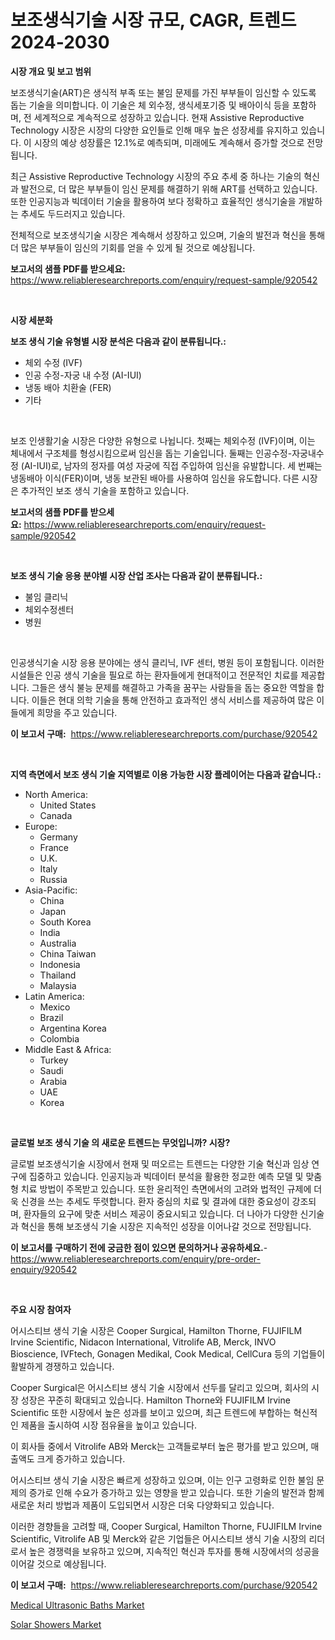 <p><h1>보조생식기술 시장 규모, CAGR, 트렌드 2024-2030</h1></p><p><strong>시장 개요 및 보고 범위</strong></p>
<p><p>보조생식기술(ART)은 생식적 부족 또는 불임 문제를 가진 부부들이 임신할 수 있도록 돕는 기술을 의미합니다. 이 기술은 체 외수정, 생식세포기증 및 배아이식 등을 포함하며, 전 세계적으로 계속적으로 성장하고 있습니다. 현재 Assistive Reproductive Technology 시장은 시장의 다양한 요인들로 인해 매우 높은 성장세를 유지하고 있습니다. 이 시장의 예상 성장률은 12.1%로 예측되며, 미래에도 계속해서 증가할 것으로 전망됩니다.</p><p>최근 Assistive Reproductive Technology 시장의 주요 추세 중 하나는 기술의 혁신과 발전으로, 더 많은 부부들이 임신 문제를 해결하기 위해 ART를 선택하고 있습니다. 또한 인공지능과 빅데이터 기술을 활용하여 보다 정확하고 효율적인 생식기술을 개발하는 추세도 두드러지고 있습니다.</p><p>전체적으로 보조생식기술 시장은 계속해서 성장하고 있으며, 기술의 발전과 혁신을 통해 더 많은 부부들이 임신의 기회를 얻을 수 있게 될 것으로 예상됩니다.</p></p>
<p><strong>보고서의 샘플 PDF를 받으세요:</strong> <a href="https://www.reliableresearchreports.com/enquiry/request-sample/920542">https://www.reliableresearchreports.com/enquiry/request-sample/920542</a></p>
<p>&nbsp;</p>
<p><strong>시장 세분화</strong></p>
<p><strong>보조 생식 기술 유형별 시장 분석은 다음과 같이 분류됩니다.:</strong></p>
<p><ul><li>체외 수정 (IVF)</li><li>인공 수정-자궁 내 수정 (AI-IUI)</li><li>냉동 배아 치환술 (FER)</li><li>기타</li></ul></p>
<p>&nbsp;</p>
<p><p>보조 인생활기술 시장은 다양한 유형으로 나뉩니다. 첫째는 체외수정 (IVF)이며, 이는 체내에서 구조체를 형성시킴으로써 임신을 돕는 기술입니다. 둘째는 인공수정-자궁내수정 (AI-IUI)로, 남자의 정자를 여성 자궁에 직접 주입하여 임신을 유발합니다. 세 번째는 냉동배아 이식(FER)이며, 냉동 보관된 배아를 사용하여 임신을 유도합니다. 다른 시장은 추가적인 보조 생식 기술을 포함하고 있습니다.</p></p>
<p><strong>보고서의 샘플 PDF를 받으세요:</strong>&nbsp;<a href="https://www.reliableresearchreports.com/enquiry/request-sample/920542">https://www.reliableresearchreports.com/enquiry/request-sample/920542</a></p>
<p>&nbsp;</p>
<p><strong> 보조 생식 기술 응용 분야별 시장 산업 조사는 다음과 같이 분류됩니다.:</strong></p>
<p><ul><li>불임 클리닉</li><li>체외수정센터</li><li>병원</li></ul></p>
<p>&nbsp;</p>
<p><p>인공생식기술 시장 응용 분야에는 생식 클리닉, IVF 센터, 병원 등이 포함됩니다. 이러한 시설들은 인공 생식 기술을 필요로 하는 환자들에게 현대적이고 전문적인 치료를 제공합니다. 그들은 생식 불능 문제를 해결하고 가족을 꿈꾸는 사람들을 돕는 중요한 역할을 합니다. 이들은 현대 의학 기술을 통해 안전하고 효과적인 생식 서비스를 제공하여 많은 이들에게 희망을 주고 있습니다.</p></p>
<p><strong>이 보고서 구매:</strong>&nbsp; <a href="https://www.reliableresearchreports.com/purchase/920542">https://www.reliableresearchreports.com/purchase/920542</a></p>
<p>&nbsp;</p>
<p><strong>지역 측면에서 보조 생식 기술 지역별로 이용 가능한 시장 플레이어는 다음과 같습니다.:</strong></p>
<p><ul>
    <li>
        North America:
        <ul>
            <li>United States</li>
            <li>Canada</li>
        </ul>
    </li>
    <li>
        Europe:
        <ul>
            <li>Germany</li>
            <li>France</li>
            <li>U.K.</li>
            <li>Italy</li>
            <li>Russia</li>
        </ul>
    </li>
    <li>
        Asia-Pacific:
        <ul>
            <li>China</li>
            <li>Japan</li>
            <li>South Korea</li>
            <li>India</li>
            <li>Australia</li>
            <li>China Taiwan</li>
            <li>Indonesia</li>
            <li>Thailand</li>
            <li>Malaysia</li>
        </ul>
    </li>
    <li>
        Latin America:
        <ul>
            <li>Mexico</li>
            <li>Brazil</li>
            <li>Argentina Korea</li>
            <li>Colombia</li>
        </ul>
    </li>
    <li>
        Middle East & Africa:
        <ul>
            <li>Turkey</li>
            <li>Saudi</li>
            <li>Arabia</li>
            <li>UAE</li>
            <li>Korea</li>
        </ul>
    </li>
    </ul></p>
<p>&nbsp;</p>
<p><strong>글로벌 보조 생식 기술 의 새로운 트렌드는 무엇입니까? 시장?</strong></p>
<p><p>글로벌 보조생식기술 시장에서 현재 및 떠오르는 트렌드는 다양한 기술 혁신과 임상 연구에 집중하고 있습니다. 인공지능과 빅데이터 분석을 활용한 정교한 예측 모델 및 맞춤형 치료 방법이 주목받고 있습니다. 또한 윤리적인 측면에서의 고려와 법적인 규제에 더욱 신경을 쓰는 추세도 뚜렷합니다. 환자 중심의 치료 및 결과에 대한 중요성이 강조되며, 환자들의 요구에 맞춘 서비스 제공이 중요시되고 있습니다. 더 나아가 다양한 신기술과 혁신을 통해 보조생식 기술 시장은 지속적인 성장을 이어나갈 것으로 전망됩니다.</p></p>
<p><strong>이 보고서를 구매하기 전에 궁금한 점이 있으면 문의하거나 공유하세요.</strong>- <a href="https://www.reliableresearchreports.com/enquiry/pre-order-enquiry/920542">https://www.reliableresearchreports.com/enquiry/pre-order-enquiry/920542</a></p>
<p>&nbsp;</p>
<p><strong>주요 시장 참여자</strong></p>
<p><p>어시스티브 생식 기술 시장은 Cooper Surgical, Hamilton Thorne, FUJIFILM Irvine Scientific, Nidacon International, Vitrolife AB, Merck, INVO Bioscience, IVFtech, Gonagen Medikal, Cook Medical, CellCura 등의 기업들이 활발하게 경쟁하고 있습니다. </p><p>Cooper Surgical은 어시스티브 생식 기술 시장에서 선두를 달리고 있으며, 회사의 시장 성장은 꾸준히 확대되고 있습니다. Hamilton Thorne와 FUJIFILM Irvine Scientific 또한 시장에서 높은 성과를 보이고 있으며, 최근 트렌드에 부합하는 혁신적인 제품을 출시하여 시장 점유율을 높이고 있습니다. </p><p>이 회사들 중에서 Vitrolife AB와 Merck는 고객들로부터 높은 평가를 받고 있으며, 매출액도 크게 증가하고 있습니다. </p><p>어시스티브 생식 기술 시장은 빠르게 성장하고 있으며, 이는 인구 고령화로 인한 불임 문제의 증가로 인해 수요가 증가하고 있는 영향을 받고 있습니다. 또한 기술의 발전과 함께 새로운 처리 방법과 제품이 도입되면서 시장은 더욱 다양화되고 있습니다.</p><p>이러한 경향들을 고려할 때, Cooper Surgical, Hamilton Thorne, FUJIFILM Irvine Scientific, Vitrolife AB 및 Merck와 같은 기업들은 어시스티브 생식 기술 시장의 리더로서 높은 경쟁력을 보유하고 있으며, 지속적인 혁신과 투자를 통해 시장에서의 성공을 이어갈 것으로 예상됩니다.</p></p>
<p><strong>이 보고서 구매:</strong>&nbsp;&nbsp;<a href="https://www.reliableresearchreports.com/purchase/920542">https://www.reliableresearchreports.com/purchase/920542</a></p>
<p><p><a href="https://issuu.com/reportprime-2/docs/medical-ultrasonic-baths-market-size-2030.pptx">Medical Ultrasonic Baths Market</a></p><p><a href="https://issuu.com/reportprime-2/docs/solar-showers-market-size-2030.pptx">Solar Showers Market</a></p></p>
